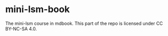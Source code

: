 <!--
  mini-lsm-book © 2022-2025 by Alex Chi Z is licensed under CC BY-NC-SA 4.0
-->

# mini-lsm-book

The mini-lsm course in mdbook. This part of the repo is licensed under CC BY-NC-SA 4.0.
